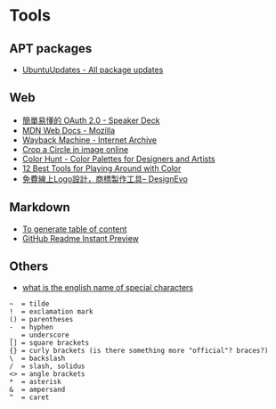 # Tools
## APT packages
* [UbuntuUpdates - All package updates](https://www.ubuntuupdates.org/)

## Web
* [簡單易懂的 OAuth 2.0 - Speaker Deck](https://speakerdeck.com/chitsaou/jian-dan-yi-dong-de-oauth-2-dot-0)
* [MDN Web Docs - Mozilla](https://developer.mozilla.org/zh-TW/)
* [Wayback Machine - Internet Archive](https://web.archive.org/)
* [Crop a Circle in image online](https://crop-circle.imageonline.co/)
* [Color Hunt - Color Palettes for Designers and Artists](https://colorhunt.co/)
* [12 Best Tools for Playing Around with Color](https://medium.muz.li/12-best-tools-for-playing-around-with-color-1cdbed08e362)
* [免費線上Logo設計，商標製作工具– DesignEvo](https://www.designevo.com/tw/)

## Markdown
* [To generate table of content](https://github.com/thlorenz/doctoc)
* [GitHub Readme Instant Preview](https://github.com/joeyespo/grip)

## Others
* [what is the english name of special characters](http://forum.wordreference.com/threads/what-is-the-english-name-of-special-characters.101066/)
```
~  = tilde
!  = exclamation mark
() = parentheses
-  = hyphen
_  = underscore
[] = square brackets
{} = curly brackets (is there something more "official"? braces?)
\  = backslash
/  = slash, solidus
<> = angle brackets
*  = asterisk
&  = ampersand
^  = caret
```
